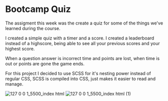 # Bootcamp Quiz

The assigment this week was the create a quiz for some of the things
we've learned during the course.

I created a simple quiz with a timer and a score. I created a leaderboard
instead of a highscore, being able to see all your previous scores and your highest score.

When a question answer is incorrect time and points are lost, when time is out or points are gone
the game ends.

For this project I decided to use SCSS for it's nesting power instead of regular CSS,
SCSS is compiled into CSS, just makes it easier to read and manage.

![127 0 0 1_5500_index html](https://github.com/hnm938/student-quiz-bootcamp/assets/32249670/51c0c4a8-db4e-472b-8288-84e66c1d45af)
![127 0 0 1_5500_index html (1)](https://github.com/hnm938/student-quiz-bootcamp/assets/32249670/52d003b0-49ab-4490-af17-7d874bb702c9)

